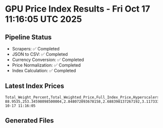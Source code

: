 # GPU Price Index Results - Fri Oct 17 11:16:05 UTC 2025

## Pipeline Status
- Scrapers: ✅ Completed
- JSON to CSV: ✅ Completed
- Currency Conversion: ✅ Completed
- Price Normalization: ✅ Completed
- Index Calculation: ✅ Completed

## Latest Index Prices
```
Total_Weight_Percent,Total_Weighted_Price,Full_Index_Price,Hyperscalers_Only_Price,Non_Hyperscalers_Only_Price,Hyperscaler_Weight,Non_Hyperscaler_Weight,Calculation_Date
88.9535,253.34598098500004,2.848072093678158,2.688398137267192,3.1173336856569085,55.84,33.113499999999995,2025-10-17 11:16:05
```

## Generated Files
```
```
